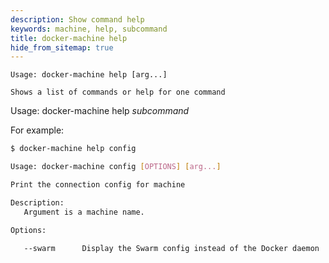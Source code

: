 ```yaml
---
description: Show command help
keywords: machine, help, subcommand
title: docker-machine help
hide_from_sitemap: true
---
```


```none
Usage: docker-machine help [arg...]

Shows a list of commands or help for one command
```

Usage: docker-machine help _subcommand_

For example:

```bash
$ docker-machine help config

Usage: docker-machine config [OPTIONS] [arg...]

Print the connection config for machine

Description:
   Argument is a machine name.

Options:

   --swarm      Display the Swarm config instead of the Docker daemon
```
